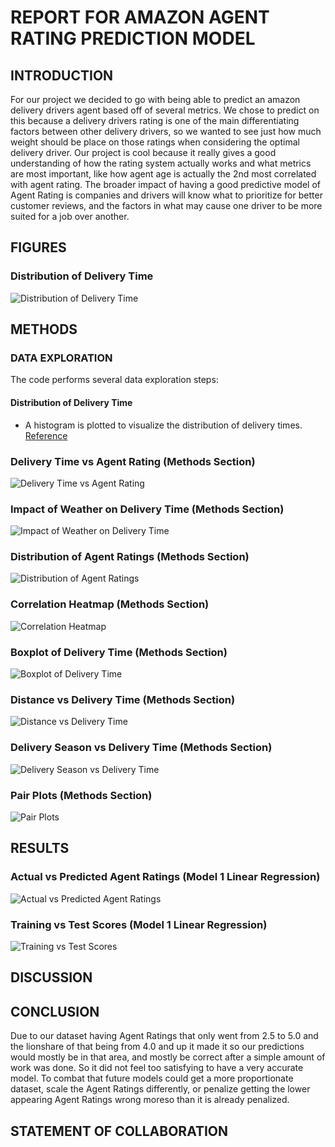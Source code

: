 # REPORT FOR AMAZON AGENT RATING PREDICTION MODEL

## INTRODUCTION
For our project we decided to go with being able to predict an amazon delivery drivers agent based off of several metrics. We chose to predict on this because a delivery drivers rating is one of the main differentiating factors between other delivery drivers, so we wanted to see just how much weight should be place on those ratings when considering the optimal delivery driver. Our project is cool because it really gives a good understanding of how the rating system actually works and what metrics are most important, like how agent age is actually the 2nd most correlated with agent rating. The broader impact of having a good predictive model of Agent Rating is companies and drivers will know what to prioritize for better customer reviews, and the factors in what may cause one driver to be more suited for a job over another.
## FIGURES

### Distribution of Delivery Time
![Distribution of Delivery Time](Distribution%20of%20Delivery%20Time.png)
<a name="fig1"></a>

## METHODS

### DATA EXPLORATION 
The code performs several data exploration steps: 
#### Distribution of Delivery Time
- A histogram is plotted to visualize the distribution of delivery times.
[Reference](#Distribution_of_Delivery_Time)

### Delivery Time vs Agent Rating (Methods Section)
 ![Delivery Time vs Agent Rating](Delivery%20Time%20vs.%20Agent%20Rating.png)

### Impact of Weather on Delivery Time (Methods Section)
![Impact of Weather on Delivery Time](Impact%20of%20Weather%20on%20Delivery%20Time.png)

### Distribution of Agent Ratings (Methods Section)
![Distribution of Agent Ratings](Distribution%20of%20Agent%20Ratings.png)

### Correlation Heatmap (Methods Section)
![Correlation Heatmap](Correlation%20Heatmap.png)
 
### Boxplot of Delivery Time (Methods Section)
![Boxplot of Delivery Time](Boxplot%20of%20Delivery%20Time.png)

### Distance vs Delivery Time (Methods Section)
![Distance vs Delivery Time](Distance%20vs%20Delivery%20Time.png)

### Delivery Season vs Delivery Time (Methods Section)
![Delivery Season vs Delivery Time](Delivery%20Season%20vs%20Delivery%20Time.png)

### Pair Plots (Methods Section)
![Pair Plots](Pair%20Plots.png)

## RESULTS

### Actual vs Predicted Agent Ratings (Model 1 Linear Regression)
![Actual vs Predicted Agent Ratings](Actual%20vs%20Predicted%20Agent%20Ratings.png)

### Training vs Test Scores (Model 1 Linear Regression)
![Training vs Test Scores](Training%20vs%20Test%20Scores.png)

## DISCUSSION

## CONCLUSION
Due to our dataset having Agent Ratings that only went from 2.5 to 5.0 and the lionshare of that being from 4.0 and up it made it so our predictions would mostly be in that area, and mostly be correct after a simple amount of work was done. So it did not feel too satisfying to have a very accurate model. To combat that future models could get a more proportionate dataset, scale the Agent Ratings differently, or penalize getting the lower appearing Agent Ratings wrong moreso than it is already penalized. 

## STATEMENT OF COLLABORATION
